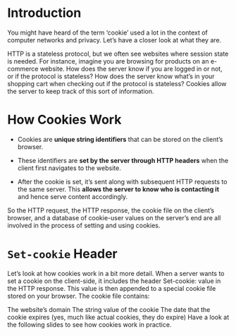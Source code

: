 # Introduction

You might have heard of the term ‘cookie’ used a lot in the context of computer networks and privacy. Let’s have a closer look at what they are.

HTTP is a stateless protocol, but we often see websites where session state is needed. For instance, imagine you are browsing for products on an e-commerce website. How does the server know if you are logged in or not, or if the protocol is stateless? How does the server know what’s in your shopping cart when checking out if the protocol is stateless? Cookies allow the server to keep track of this sort of information.

# How Cookies Work

- Cookies are **unique string identifiers** that can be stored on the client’s browser.

- These identifiers are **set by the server through HTTP headers** when the client first navigates to the website.

- After the cookie is set, it’s sent along with subsequent HTTP requests to the same server. This **allows the server to know who is contacting it** and hence serve content accordingly.

So the HTTP request, the HTTP response, the cookie file on the client’s browser, and a database of cookie-user values on the server’s end are all involved in the process of setting and using cookies.

# **<code>Set-cookie</code>** Header

Let’s look at how cookies work in a bit more detail. When a server wants to set a cookie on the client-side, it includes the header Set-cookie: value in the HTTP response. This value is then appended to a special cookie file stored on your browser. The cookie file contains:

The website’s domain
The string value of the cookie
The date that the cookie expires (yes, much like actual cookies, they do expire)
Have a look at the following slides to see how cookies work in practice.
